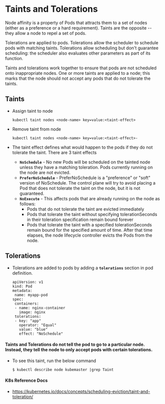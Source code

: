 # Taints and Tolerations 
Node affinity is a property of Pods that attracts them to a set of nodes (either as a preference or a hard requirement). Taints are the opposite -- they allow a node to repel a set of pods.

Tolerations are applied to pods. Tolerations allow the scheduler to schedule pods with matching taints. Tolerations allow scheduling but don't guarantee scheduling: the scheduler also evaluates other parameters as part of its function.

Taints and tolerations work together to ensure that pods are not scheduled onto inappropriate nodes. One or more taints are applied to a node; this marks that the node should not accept any pods that do not tolerate the taints.
  
## Taints
- Assign taint to node
  ```
  kubectl taint nodes <node-name> key=value:<taint-effect>
  ```
- Remove taint from node
  ```
  kubectl taint nodes <node-name> key=value:<taint-effect>-
  ```
  
- The taint effect defines what would happen to the pods if they do not tolerate the taint. There are 3 taint effects
  - **`NoSchedule`** - No new Pods will be scheduled on the tainted node unless they have a matching toleration. Pods currently running on the node are not evicted.
  - **`PreferNoSchedule`** - PreferNoSchedule is a "preference" or "soft" version of NoSchedule. The control plane will try to avoid placing a Pod that does not tolerate the taint on the node, but it is not guaranteed.
  - **`NoExecute`** - This affects pods that are already running on the node as follows:
       - Pods that do not tolerate the taint are evicted immediately
       - Pods that tolerate the taint without specifying tolerationSeconds in their toleration specification remain bound forever
       - Pods that tolerate the taint with a specified tolerationSeconds remain bound for the specified amount of time. After that time elapses, the node lifecycle controller evicts the Pods from the node.

  
## Tolerations
   - Tolerations are added to pods by adding a **`tolerations`** section in pod definition.
     ```
     apiVersion: v1
     kind: Pod
     metadata:
      name: myapp-pod
     spec:
      containers:
      - name: nginx-container
        image: nginx
      tolerations:
      - key: "app"
        operator: "Equal"
        value: "blue"
        effect: "NoSchedule"
     ```

    

#### Taints and Tolerations do not tell the pod to go to a particular node. Instead, they tell the node to only accept pods with certain tolerations.
- To see this taint, run the below command
  ```
  $ kubectl describe node kubemaster |grep Taint
  ```

  
     
#### K8s Reference Docs
- https://kubernetes.io/docs/concepts/scheduling-eviction/taint-and-toleration/


